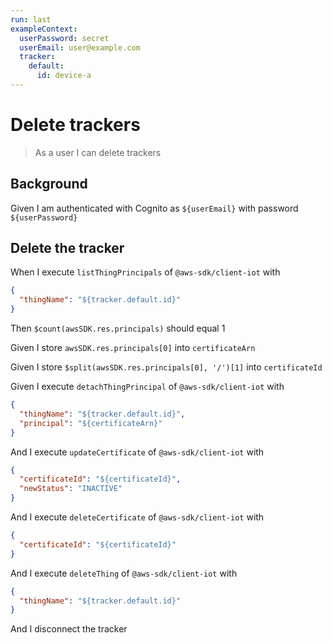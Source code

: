 ```yaml
---
run: last
exampleContext:
  userPassword: secret
  userEmail: user@example.com
  tracker:
    default:
      id: device-a
---
```


# Delete trackers

> As a user I can delete trackers

## Background

Given I am authenticated with Cognito as `${userEmail}` with password
`${userPassword}`

## Delete the tracker

When I execute `listThingPrincipals` of `@aws-sdk/client-iot` with

```json
{
  "thingName": "${tracker.default.id}"
}
```

Then `$count(awsSDK.res.principals)` should equal 1

Given I store `awsSDK.res.principals[0]` into `certificateArn`

Given I store `$split(awsSDK.res.principals[0], '/')[1]` into `certificateId`

Given I execute `detachThingPrincipal` of `@aws-sdk/client-iot` with

```json
{
  "thingName": "${tracker.default.id}",
  "principal": "${certificateArn}"
}
```

And I execute `updateCertificate` of `@aws-sdk/client-iot` with

```json
{
  "certificateId": "${certificateId}",
  "newStatus": "INACTIVE"
}
```

And I execute `deleteCertificate` of `@aws-sdk/client-iot` with

```json
{
  "certificateId": "${certificateId}"
}
```

And I execute `deleteThing` of `@aws-sdk/client-iot` with

```json
{
  "thingName": "${tracker.default.id}"
}
```

And I disconnect the tracker
